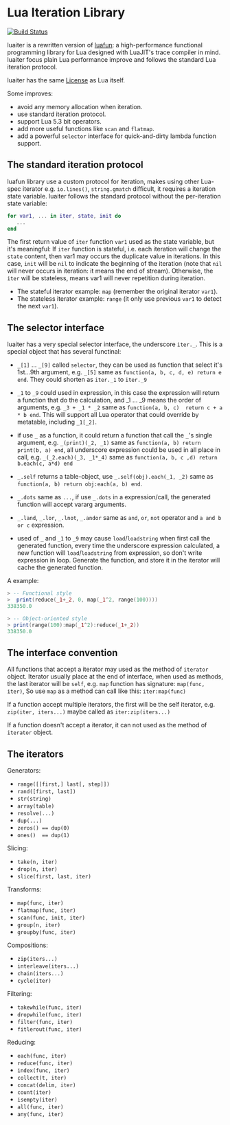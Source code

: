 Lua Iteration Library
========================
[![Build Status](https://travis-ci.org/starwing/luaiter.svg?branch=master)](https://travis-ci.org/starwing/luaiter)

luaiter is a rewritten version of [luafun][1]: a high-performance
functional programming library for Lua designed with LuaJIT's trace
compiler in mind. luaiter focus plain Lua performance improve and
follows the standard Lua iteration protocol.

luaiter has the same [License][2] as Lua itself.

Some improves:
  - avoid any memory allocation when iteration.
  - use standard iteration protocol.
  - support Lua 5.3 bit operators.
  - add more useful functions like `scan` and `flatmap`.
  - add a powerful `selector` interface for quick-and-dirty lambda
    function support.

[1]: https://github.com/rtsisyk/luafun
[2]: https://www.lua.org/license.html


The standard iteration protocol
-------------------------------

luafun library use a custom protocol for iteration, makes using other
Lua-spec iterator e.g. `io.lines()`, `string.gmatch` difficult, it
requires a iteration state variable. luaiter follows the standard
protocol without the per-iteration state variable:

```Lua
for var1, ... in iter, state, init do
   ...
end
```

The first return value of `iter` function `var1` used as the state
variable, but it's meaningful: If `iter` function is stateful, i.e.
each iteration will change the `state` content, then var1 may occurs
the duplicate value in iterations. In this case, `init` will be `nil`
to indicate the beginning of the iteration (note that `nil` will never
occurs in iteration: it means the end of stream). Otherwise, the
`iter` will be stateless, means var1 will never repetition during
iteration.

- The stateful iterator example: `map` (remember the original iterator
  `var1`).
- The stateless iterator example: `range` (it only use previous `var1`
  to detect the next `var1`).


The selector interface
----------------------

luaiter has a very special selector interface, the underscore
`iter._`. This is a special object that has several functinal:

  - `_[1]` ... `_[9]` called `selector`, they can be used as function
    that select it's 1st...9th argument, e.g. `_[5]` same as
    `function(a, b, c, d, e) return e end`. They could shorten as
    `iter._1` to `iter._9`

  - `_1` to `_9` could used in expression, in this case the expression
    will return a function that do the calculation, and _1 ... _9
    means the order of arguments, e.g. `_3 + _1 * _2` same as
    `function(a, b, c)  return c + a * b end`. This will support all
    Lua operator that could override by metatable, including `_1[_2]`.

  - if use `_` as a function, it could return a function that call the
    `_`'s single argument, e.g. `_(print)(_2, _1)` same as
    `function(a, b) return print(b, a) end`, all underscore expression
    could be used in all place in call, e.g. `_(_2.each)(_3, _1*_4)`
    same as `function(a, b, c ,d) return b.each(c, a*d) end`

  - `_.self` returns a table-object, use `_.self(obj).each(_1, _2)`
    same as `function(a, b) return obj:each(a, b) end`.

  - `_.dots` same as `...`, if use `_.dots` in a expression/call, the
    generated function will accept vararg arguments.

  - `_.land`, `_.lor`, `_.lnot`, `_.andor` same as `and`, `or`, `not`
    operator and `a and b or c` expression.

  - used of `_` and `_1` to `_9` may cause `load`/`loadstring` when
    first call the generated function, every time the underscore
    expression calculated, a new function will `load`/`loadstring`
    from expression, so don't write expression in loop. Generate the
    function, and store it in the iterator will cache the generated
    function.

A example:

```Lua
> -- Functional style
>  print(reduce(_1+_2, 0, map(_1^2, range(100))))
338350.0

> -- Object-oriented style
> print(range(100):map(_1^2):reduce(_1+_2))
338350.0
```


The interface convention
------------------------

All functions that accept a iterator may used as the method of
`iterator` object. Iterator usually place at the end of interface,
when used as methods, the last iterator will be `self`, e.g. `map`
function has signature: `map(func, iter)`, So use `map` as a method
can call like this: `iter:map(func)`

If a function accept multiple iterators, the first will be the self
iterator, e.g. `zip(iter, iters...)` maybe called as `iter:zip(iters...)`

If a function doesn't accept a iterator, it can not used as the
method of `iterator` object.


The iterators
-------------

Generators:
  - `range([[first,] last[, step]])`
  - `rand([first, last])`
  - `str(string)`
  - `array(table)`
  - `resolve(...)`
  - `dup(...)`
  - `zeros() == dup(0)`
  - `ones()  == dup(1)`

Slicing:
  - `take(n, iter)`
  - `drop(n, iter)`
  - `slice(first, last, iter)`

Transforms:
  - `map(func, iter)`
  - `flatmap(func, iter)`
  - `scan(func, init, iter)`
  - `group(n, iter)`
  - `groupby(func, iter)`

Compositions:
  - `zip(iters...)`
  - `interleave(iters...)`
  - `chain(iters...)`
  - `cycle(iter)`

Filtering:
  - `takewhile(func, iter)`
  - `dropwhile(func, iter)`
  - `filter(func, iter)`
  - `fitlerout(func, iter)`

Reducing:
  - `each(func, iter)`
  - `reduce(func, iter)`
  - `index(func, iter)`
  - `collect(t, iter)`
  - `concat(delim, iter)`
  - `count(iter)`
  - `isempty(iter)`
  - `all(func, iter)`
  - `any(func, iter)`


